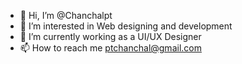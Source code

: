 - 👋 Hi, I’m @Chanchalpt
- 👀 I’m interested in Web designing and development
- 🌱 I’m currently working as a UI/UX Designer
- 📫 How to reach me ptchanchal@gmail.com

<!---
Chanchalpt/Chanchalpt is a ✨ special ✨ repository because its `README.md` (this file) appears on your GitHub profile.
You can click the Preview link to take a look at your changes.
--->
